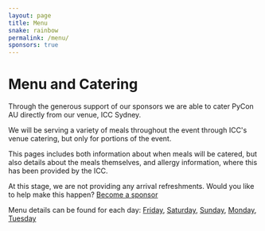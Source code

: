 ```yaml
---
layout: page
title: Menu
snake: rainbow
permalink: /menu/
sponsors: true
---
```


# Menu and Catering

Through the generous support of our sponsors we are able to cater PyCon AU directly from our venue, ICC Sydney. 

We will be serving a variety of meals throughout the event through ICC's venue catering, but only for portions of the event. 

This pages includes both information about when meals will be catered, but also details about the meals themselves, and allergy information, where this has been provided by the ICC. 

At this stage, we are not providing any arrival refreshments. Would you like to help make this happen? [Become a sponsor](https://2019.pycon-au.org/sponsor/)

Menu details can be found for each day: [Friday](/menu/friday), [Saturday](/menu/saturday), [Sunday](/menu/sunday), [Monday](/menu/monday), [Tuesday](/menu/tuesday)


